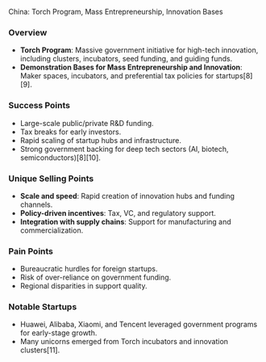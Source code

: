 China: Torch Program, Mass Entrepreneurship, Innovation Bases

### Overview
- **Torch Program**: Massive government initiative for high-tech innovation, including clusters, incubators, seed funding, and guiding funds.
- **Demonstration Bases for Mass Entrepreneurship and Innovation**: Maker spaces, incubators, and preferential tax policies for startups[8][9].

### Success Points
- Large-scale public/private R&D funding.
- Tax breaks for early investors.
- Rapid scaling of startup hubs and infrastructure.
- Strong government backing for deep tech sectors (AI, biotech, semiconductors)[8][10].

### Unique Selling Points
- **Scale and speed**: Rapid creation of innovation hubs and funding channels.
- **Policy-driven incentives**: Tax, VC, and regulatory support.
- **Integration with supply chains**: Support for manufacturing and commercialization.

### Pain Points
- Bureaucratic hurdles for foreign startups.
- Risk of over-reliance on government funding.
- Regional disparities in support quality.

### Notable Startups
- Huawei, Alibaba, Xiaomi, and Tencent leveraged government programs for early-stage growth.
- Many unicorns emerged from Torch incubators and innovation clusters[11].